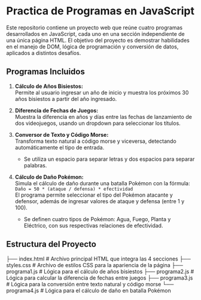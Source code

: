 # Practica de Programas en JavaScript

Este repositorio contiene un proyecto web que reúne cuatro programas desarrollados en JavaScript, cada uno en una sección independiente de una única página HTML. El objetivo del proyecto es demostrar habilidades en el manejo de DOM, lógica de programación y conversión de datos, aplicados a distintos desafíos.

## Programas Incluidos

1. **Cálculo de Años Bisiestos:**  
   Permite al usuario ingresar un año de inicio y muestra los próximos 30 años bisiestos a partir del año ingresado.

2. **Diferencia de Fechas de Juegos:**  
   Muestra la diferencia en años y días entre las fechas de lanzamiento de dos videojuegos, usando un dropdown para seleccionar los títulos.

3. **Conversor de Texto y Código Morse:**  
   Transforma texto natural a código morse y viceversa, detectando automáticamente el tipo de entrada.  
   - Se utiliza un espacio para separar letras y dos espacios para separar palabras.

4. **Cálculo de Daño Pokémon:**  
   Simula el cálculo de daño durante una batalla Pokémon con la fórmula:  
   `Daño = 50 * (ataque / defensa) * efectividad`  
   El programa permite seleccionar el tipo del Pokémon atacante y defensor, además de ingresar valores de ataque y defensa (entre 1 y 100).  
   - Se definen cuatro tipos de Pokémon: Agua, Fuego, Planta y Eléctrico, con sus respectivas relaciones de efectividad.

## Estructura del Proyecto
├── index.html # Archivo principal HTML que integra las 4 secciones ├── styles.css # Archivo de estilos CSS para la apariencia de la página ├── programa1.js # Lógica para el cálculo de años bisiestos ├── programa2.js # Lógica para calcular la diferencia de fechas entre juegos ├── programa3.js # Lógica para la conversión entre texto natural y código morse └── programa4.js # Lógica para el cálculo de daño en batalla Pokémon
